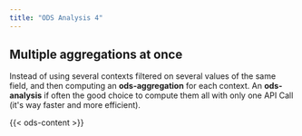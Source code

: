 ```yaml
---
title: "ODS Analysis 4"
---
```



## Multiple aggregations at once

Instead of using several contexts filtered on several values of the same field, and then computing an **ods-aggregation** for each context. An **ods-analysis** if often the good choice to compute them all with only one API Call (it's way faster and more efficient).


{{< ods-content >}}